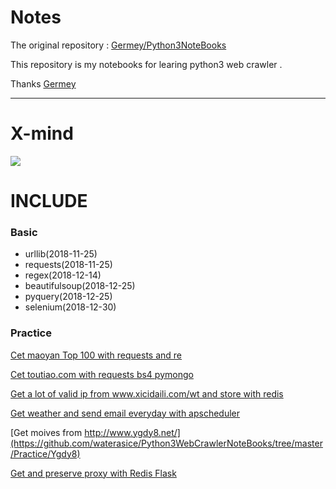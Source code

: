 # Notes

The original repository : [Germey/Python3NoteBooks](https://github.com/Germey/Python3NoteBooks) 

This repository is my notebooks for learing python3 web crawler .

Thanks [Germey](https://github.com/Germey)

---

# X-mind
![](https://ws4.sinaimg.cn/large/006tNbRwly1fyp5j5lkp0j30pb0tv0w2.jpg)

# INCLUDE

### Basic
- urllib(2018-11-25)
- requests(2018-11-25)
- regex(2018-12-14)
- beautifulsoup(2018-12-25)
- pyquery(2018-12-25)
- selenium(2018-12-30)

### Practice

[Cet maoyan Top 100 with requests and re](https://github.com/waterasice/Python3WebCrawlerNoteBooks/tree/master/Practice/MaoYanTop100)

[Cet toutiao.com with requests bs4 pymongo](https://github.com/waterasice/python_crawler/blob/master/toutiao_Ajax_crawler/ajax_clawer.py)

[Get a lot of valid ip from www.xicidaili.com/wt and store with redis](https://github.com/waterasice/Python3WebCrawlerNoteBooks/blob/master/Practice/XiciProxy/getXiciProxy.py)

[Get weather and send email everyday with apscheduler](https://github.com/waterasice/Python3WebCrawlerNoteBooks/blob/master/Practice/GetWeather/GetWeather.py)

[Get moives from http://www.ygdy8.net/](https://github.com/waterasice/Python3WebCrawlerNoteBooks/tree/master/Practice/Ygdy8)

[Get and preserve proxy with Redis Flask]()
